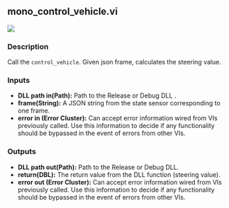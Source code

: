 ## mono_control_vehicle.vi
<p class="img_container">

<img class="lg_img" src="https://github.com/monoDriveIO/documentation/raw/master/WikiPhotos/LV_client/shared_libraries/mono__control__vehiclec.png" />
</p>

### Description 
Call the `control_vehicle`. Given json frame, calculates the steering value.

### Inputs
- **DLL path in(Path):** Path to the Release or Debug DLL .
- **frame(String):** A JSON string from the state sensor corresponding to one frame.
- **error in (Error Cluster):** Can accept error information wired from VIs previously called. Use this information to decide if any functionality should be bypassed in the event of errors from other VIs.


### Outputs
- **DLL path out(Path):** Path to the Release or Debug DLL.
- **return(DBL):** The return value from the DLL function (steering value).
- **error out (Error Cluster):** Can accept error information wired from VIs previously called. Use this information to decide if any functionality should be bypassed in the event of errors from other VIs.

<p>&nbsp;</p>
